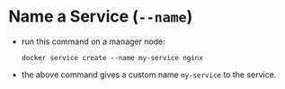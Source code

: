 # Name a Service (`--name`)

- run this command on a manager node:

    ```commandline
    docker service create --name my-service nginx
    ```

- the above command gives a custom name `my-service` to the service.
